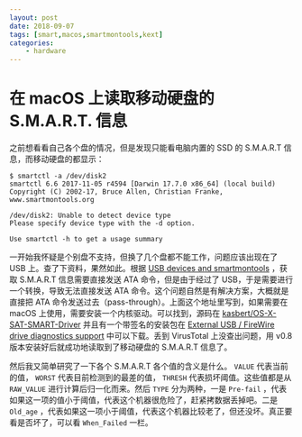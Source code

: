 ```yaml
---
layout: post
date: 2018-09-07
tags: [smart,macos,smartmontools,kext]
categories:
    - hardware
---
```


# 在 macOS 上读取移动硬盘的 S.M.A.R.T. 信息

之前想看看自己各个盘的情况，但是发现只能看电脑内置的 SSD 的 S.M.A.R.T 信息，而移动硬盘的都显示：

```
$ smartctl -a /dev/disk2
smartctl 6.6 2017-11-05 r4594 [Darwin 17.7.0 x86_64] (local build)
Copyright (C) 2002-17, Bruce Allen, Christian Franke, www.smartmontools.org

/dev/disk2: Unable to detect device type
Please specify device type with the -d option.

Use smartctl -h to get a usage summary
```

一开始我怀疑是个别盘不支持，但换了几个盘都不能工作，问题应该出现在了 USB 上。查了下资料，果然如此。根据 [USB devices and smartmontools](https://www.smartmontools.org/wiki/USB) ，获取 S.M.A.R.T 信息需要直接发送 ATA 命令，但是由于经过了 USB，于是需要进行一个转换，导致无法直接发送 ATA 命令。这个问题自然是有解决方案，大概就是直接把 ATA 命令发送过去（pass-through）。上面这个地址里写到，如果需要在 macOS 上使用，需要安装一个内核驱动。可以找到，源码在 [kasbert/OS-X-SAT-SMART-Driver](https://github.com/kasbert/OS-X-SAT-SMART-Driver) 并且有一个带签名的安装包在 [External USB / FireWire drive diagnostics support](https://binaryfruit.com/drivedx/usb-drive-support) 中可以下载。丢到 VirusTotal 上没查出问题，用 v0.8 版本安装好后就成功地读取到了移动硬盘的 S.M.A.R.T 信息了。

然后我又简单研究了一下各个 S.M.A.R.T 各个值的含义是什么。 `VALUE` 代表当前的值， `WORST` 代表目前检测到的最差的值， `THRESH` 代表损坏阈值。这些值都是从 `RAW_VALUE` 进行计算后归一化而来。然后 `TYPE` 分为两种，一是 `Pre-fail` ，代表如果这一项的值小于阈值，代表这个机器很危险了，赶紧拷数据丢掉吧。二是 `Old_age` ，代表如果这一项小于阈值，代表这个机器比较老了，但还没坏。真正要看是否坏了，可以看 `When_Failed` 一栏。
